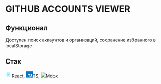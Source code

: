 # GITHUB ACCOUNTS VIEWER

## Функционал
Доступен поиск аккаунтов и организаций, сохранение избранного в localStorage

## Стэк
<img src="https://raw.githubusercontent.com/github/explore/80688e429a7d4ef2fca1e82350fe8e3517d3494d/topics/react/react.png" width="20" />React, 
<img src="https://raw.githubusercontent.com/github/explore/80688e429a7d4ef2fca1e82350fe8e3517d3494d/topics/typescript/typescript.png" width="20">TS, 
<img src="https://avatars.githubusercontent.com/u/17475736?s=200&v=4" width="20">Mobx
